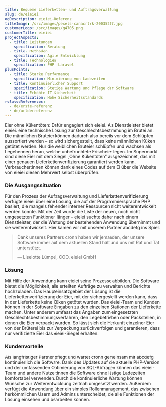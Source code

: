 ```yaml
---
title: Bequeme Lieferketten- und Auftragsverwaltung
slug: de/eieiei
ogDescription: eieiei-Referenz
titleImage: /src/images/pexels-canacrtrk-20035207.jpg
customerLogo: /src/images/g4705.png
customerTitle: eieiei
projectAspects:
  - title: Leistungen
    specification: Beratung
  - title: Methoden
    specification: Agile Entwicklung
  - title: Technologien
    specification: PHP, Laravel
plusPoints:
  - title: Starke Performance
    specification: Minimierung von Ladezeiten
  - title: Kontinuierlicher Support
    specification: Stetige Wartung und Pflege der Software
  - title: Erhöhte IT-Sicherheit
    specification: Hohe Sicherheitsstandards
relatedReferences:
  - de/erste-referenz
  - de/urlderreferenz
---
```

Eier ohne Kükentöten: Dafür engagiert sich eieiei. Als Dienstleister bietet eieiei. eine technische Lösung zur Geschlechtsbestimmung im Brutei an. Die männlichen Bruteier können dadurch also bereits vor dem Schlüpfen aussortiert werden – so wird sichergestellt, dass keine männlichen Küken getötet werden. Nur die weiblichen Bruteier schlüpfen und wachsen als Legehennen heran, welche unbefruchtete Frischeier legen. Im Supermarkt sind diese Eier mit dem Siegel „Ohne Kükentöten“ ausgezeichnet, das mit einer genauen Lieferkettenverifizierung garantiert werden kann. Verbraucher:innen können dank eines Codes auf dem Ei über die Website von eieiei diesen Mehrwert selbst überprüfen.

### **Die Ausgangssituation**

Für den Prozess der Auftragsverwaltung und Lieferkettenverifizierung verfügte eieiei über eine Lösung, die auf der Programmiersprache PHP basiert, die mangels fehlender interner Ressourcen nicht weiterentwickelt werden konnte. Mit der Zeit wurde die Liste der neuen, noch nicht umgesetzten Funktionen länger – eieiei suchte daher nach einem Dienstleister, der die Wartung der bestehenden Anwendung übernimmt und sie weiterentwickelt. Hier kamen wir mit unserem Partner abcdefg ins Spiel.

> Dank unseres Partners cronn haben wir jemanden, der unsere Software immer auf dem aktuellen Stand hält und uns mit Rat und Tat unterstützt.
>
> — Liselotte Lümpel, COO, eieiei GmbH

### **Lösung**

Mit Hilfe der Anwendung kann eieiei seine Prozesse abbilden. Die Software bietet die Möglichkeit, alle erteilten Aufträge zu verwalten und Berichte hochzuladen. Das Haupteinsatzgebiet der Lösung ist die Lieferkettenverifizierung der Eier, mit der sichergestellt werden kann, dass in der Lieferkette keine Küken getötet wurden. Das eieiei-Team und Kunden können in der Software Eingaben zu den einzelnen Stationen der Lieferkette machen. Unter anderem umfasst das Angaben zum eingesetzten Geschlechtsbestimmungsverfahren, den Legebetrieben oder Packstellen, in denen die Eier verpackt wurden. So lässt sich die Herkunft einzelner Eier von der Brüterei bis zur Verpackung zurückverfolgen und garantieren, dass nur verifizierte Eier das eieiei-Siegel erhalten.

### **Kundenvorteile**

Als langfristiger Partner pflegt und wartet cronn gemeinsam mit abcdefg kontinuierlich die Software. Dank des Updates auf die aktuelle PHP-Version und der umfassenden Optimierung von SQL-Abfragen können das eieiei-Team und andere Nutzer:innen die Software ohne lästige Ladezeiten komfortabel verwenden. Durch die kontinuierliche Wartung können Wünsche zur Weiterentwicklung zeitnah umgesetzt werden. Außerdem verfügt die Anwendung über ein simples Rollenmanagement, das zwischen herkömmlichen Usern und Admins unterscheidet, die alle Funktionen der Lösung einsehen und bearbeiten können.
